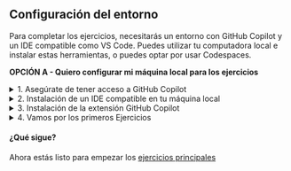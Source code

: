 ## Configuración del entorno

Para completar los ejercicios, necesitarás un entorno con GitHub Copilot y un IDE compatible como VS Code. Puedes utilizar tu computadora local e instalar estas herramientas, o puedes optar por usar Codespaces.

**OPCIÓN A - Quiero configurar mi máquina local para los ejercicios**
<details>

<summary>1. Asegúrate de tener acceso a GitHub Copilot</summary>

### Acceso a GitHub Copilot

Si __NO__ tienes alguno de los siguientes:
- una prueba activa de Copilot para individuos
- una suscripción activa de Copilot para individuos
- una licencia activa de Copilot para negocios

puedes registrarte para una prueba [aquí](https://github.com/github-copilot/signup).

</details>

<details>

<summary>2. Instalación de un IDE compatible en tu máquina local</summary>

### Instalación de un IDE compatible en tu máquina

Si __NO__ tienes alguno de los siguientes:
- VSCode
- Visual Studio
- NeoVIM
- JetBrains IDE

en tu máquina local, necesitarás instalar uno de estos IDE para usar GitHub Copilot y completar los ejercicios.

Si no tienes preferencia, te sugerimos que instales VSCode. Puedes descargarlo [aquí](https://code.visualstudio.com/download).

</details>

<details>

<summary>3. Instalación de la extensión GitHub Copilot</summary>

### Instalación de la extensión GitHub Copilot

GitHub Copilot es una extensión cliente que instalas en tu IDE de desarrollo compatible. La extensión está disponible para VSCode, Visual Studio, NeoVIM e IDEs de JetBrains.

Haz clic en el enlace del IDE correspondiente a continuación para obtener instrucciones para instalar la extensión. Como parte de esto, deberás iniciar sesión usando tu cuenta de GitHub para asegurarte de que eres un usuario con licencia de GitHub Copilot.
- [VSCode](https://docs.github.com/en/copilot/getting-started-with-github-copilot?tool=vscode#installing-the-visual-studio-code-extension)
- [Visual Studio](https://docs.github.com/en/copilot/getting-started-with-github-copilot?tool=visualstudio#installing-the-visual-studio-extension)
- [NeoVIM](https://docs.github.com/en/copilot/getting-started-with-github-copilot?tool=neovim#installing-the-neovim-extension-on-macos)
- [JetBrains IDE](https://docs.github.com/en/copilot/getting-started-with-github-copilot?tool=jetbrains#installing-the-github-copilot-extension-in-your-jetbrains-ide)

Ahora deberías tener instalada la extensión GitHub Copilot en tu IDE de elección.

</details>

<details>

<summary>4. Vamos por los primeros Ejercicios</summary>

### Clonar el repositorio de ejercicios

1. Ve al Fichero Core Exercises en la carpeta de ejercicios.

</details>

#### ¿Qué sigue?
Ahora estás listo para empezar los [ejercicios principales](<./2. core exercises.md>)

